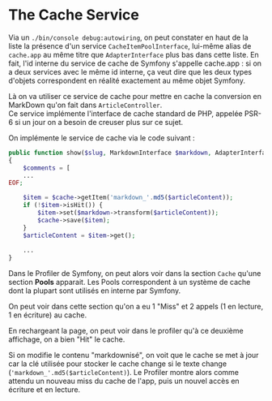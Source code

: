 # The Cache Service

Via un `./bin/console debug:autowiring`, on peut constater en haut de la liste la présence d'un service 
`CacheItemPoolInterface`, lui-même alias de `cache.app` au même titre que `AdapterInterface` plus bas 
dans cette liste. En fait, l'id interne du service de cache de Symfony s'appelle cache.app : si on a
deux services avec le même id interne, ça veut dire que les deux types d'objets correspondent en 
réalité exactement au même objet Symfony.  

Là on va utiliser ce service de cache pour mettre en cache la conversion en MarkDown qu'on fait dans `ArticleController`.  
Ce service implémente l'interface de cache standard de PHP, appelée PSR-6 si un jour on a besoin de creuser plus
sur ce sujet.  

On implémente le service de cache via le code suivant :
```PHP
public function show($slug, MarkdownInterface $markdown, AdapterInterface $cache)
{
    $comments = [
    ...
EOF;

    $item = $cache->getItem('markdown_'.md5($articleContent));
    if (!$item->isHit()) {
        $item->set($markdown->transform($articleContent));
        $cache->save($item);
    }
    $articleContent = $item->get();
    
    ...
}
```

Dans le Profiler de Symfony, on peut alors voir dans la section `Cache` qu'une section **Pools** apparait. 
Les Pools correspondent à un système de cache dont la plupart sont utilisés en interne par Symfony.  

On peut voir dans cette section qu'on a eu 1 "Miss" et 2 appels (1 en lecture, 1 en écriture) au cache.  

En rechargeant la page, on peut voir dans le profiler qu'à ce deuxième affichage, on a bien "Hit" le cache.  

Si on modifie le contenu "markdownisé", on voit que le cache se met à jour car la clé utilisée pour stocker le cache 
change si le texte change (`'markdown_'.md5($articleContent)`). Le Profiler montre alors comme attendu un nouveau miss
du cache de l'app, puis un nouvel accès en écriture et en lecture.